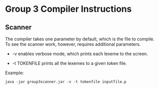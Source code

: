 # Group 3 Compiler Instructions

## Scanner

The compiler takes one parameter by default, which is the file to compile. To see the scanner work, however, requires additional parameters.

- -v enables verbose mode, which prints each lexeme to the screen.

- -t TOKENFILE prints all the lexemes to a given token file.


Example:
	
	java -jar group3scanner.jar -v -t tokenfile inputfile.p

